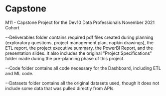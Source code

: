 # Capstone
M11 - Capstone Project for the Dev10 Data Professionals November 2021 Cohort

--Deliverables folder contains required pdf files created during planning (exploratory questions, project management plan, napkin drawings), the ETL report, the project executive summary, the PowerBI Report, and the presentation slides. It also includes the original "Project Specifications" folder made during the pre-planning phase of this project.

--Code folder contains all code necessary for the Dashboard, including ETL and ML code.

--Datasets folder contains all the original datasets used, though it does not include some data that was pulled directly from APIs.
